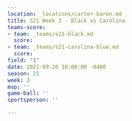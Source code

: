 ```yaml
---
location: _locations/carter-baron.md
title: S21 Week 3 - Black vs Carolina
teams-score:
- team: _teams/s21-black.md
  score: 
- team: _teams/s21-carolina-blue.md
  score: 
field: "1"
date: 2021-09-26 10:00:00 -0400
season: 21
week: 3
mvp: ''
game-ball: ''
sportsperson: ''

---
```

